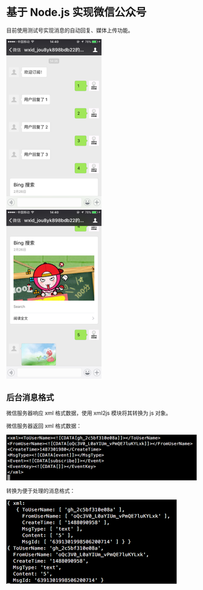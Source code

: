 # 基于 Node.js 实现微信公众号

目前使用测试号实现消息的自动回复、媒体上传功能。

<img src="/images/replyOne.png" width="50%" height="50%"/>

<img src="/images/replyTwo.png" width="50%" height="50%"/>

## 后台消息格式
微信服务器响应 xml 格式数据，使用 xml2js 模块将其转换为 js 对象。

微信服务器返回 xml 格式数据：

![xml格式](/images/xml.png)


转换为便于处理的消息格式：

![消息格式](/images/message.png)

<br>
